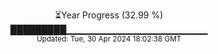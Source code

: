 <p align="center">
⏳Year Progress (32.99 %)<br>
█████████▁▁▁▁▁▁▁▁▁▁▁▁▁▁▁▁▁▁▁▁▁ <br>
<sub>Updated: Tue, 30 Apr 2024 18:02:38 GMT</sub>
</p>

